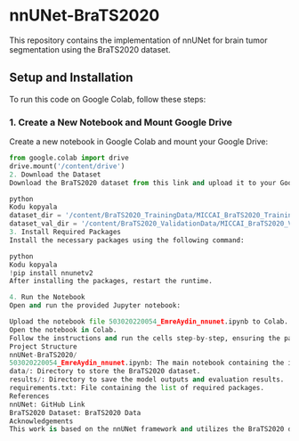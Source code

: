 # nnUNet-BraTS2020

This repository contains the implementation of nnUNet for brain tumor segmentation using the BraTS2020 dataset.

## Setup and Installation

To run this code on Google Colab, follow these steps:

### 1. Create a New Notebook and Mount Google Drive

Create a new notebook in Google Colab and mount your Google Drive:

```python
from google.colab import drive
drive.mount('/content/drive')
2. Download the Dataset
Download the BraTS2020 dataset from this link and upload it to your Google Drive or Colab environment. Set the dataset and validation paths accordingly:

python
Kodu kopyala
dataset_dir = '/content/BraTS2020_TrainingData/MICCAI_BraTS2020_TrainingData'
dataset_val_dir = '/content/BraTS2020_ValidationData/MICCAI_BraTS2020_ValidationData'
3. Install Required Packages
Install the necessary packages using the following command:

python
Kodu kopyala
!pip install nnunetv2
After installing the packages, restart the runtime.

4. Run the Notebook
Open and run the provided Jupyter notebook:

Upload the notebook file 503020220054_EmreAydin_nnunet.ipynb to Colab.
Open the notebook in Colab.
Follow the instructions and run the cells step-by-step, ensuring the paths are correctly set for your dataset.
Project Structure
nnUNet-BraTS2020/
503020220054_EmreAydin_nnunet.ipynb: The main notebook containing the implementation of nnUNet for brain tumor segmentation.
data/: Directory to store the BraTS2020 dataset.
results/: Directory to save the model outputs and evaluation results.
requirements.txt: File containing the list of required packages.
References
nnUNet: GitHub Link
BraTS2020 Dataset: BraTS2020 Data
Acknowledgements
This work is based on the nnUNet framework and utilizes the BraTS2020 dataset for brain tumor segmentation.